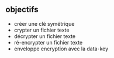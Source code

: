 ## objectifs
- créer une clé symétrique
- crypter un fichier texte
- décrypter un fichier texte
- ré-encrypter un fichier texte
- enveloppe encryption avec la data-key